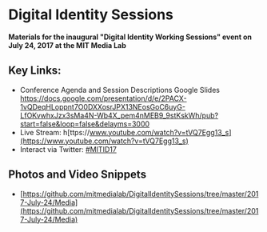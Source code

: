 # Digital Identity Sessions
**Materials for the inaugural "Digital Identity Working Sessions" event on July 24, 2017 at the MIT Media Lab**

## Key Links: 

* Conference Agenda and Session Descriptions Google Slides [https://docs.google.com/presentation/d/e/2PACX-1vQDeqHLoppnt7O0DXXosrJPX13NEosGoC6uyG-LfOKvwhxJzx3sMa4N-Wb4X_pem4nMEB9_9stKskWh/pub?start=false&loop=false&delayms=3000 ](https://docs.google.com/presentation/d/e/2PACX-1vQDeqHLoppnt7O0DXXosrJPX13NEosGoC6uyG-LfOKvwhxJzx3sMa4N-Wb4X_pem4nMEB9_9stKskWh/pub?start=false&loop=false&delayms=3000)
* Live Stream: h[ttps://www.youtube.com/watch?v=tVQ7Egg13_s](https://www.youtube.com/watch?v=tVQ7Egg13_s)
* Interact via Twitter: [#MITID17](https://twitter.com/hashtag/mitid17?src=hash)

## Photos and Video Snippets

* [https://github.com/mitmedialab/DigitalIdentitySessions/tree/master/2017-July-24/Media](https://github.com/mitmedialab/DigitalIdentitySessions/tree/master/2017-July-24/Media)



